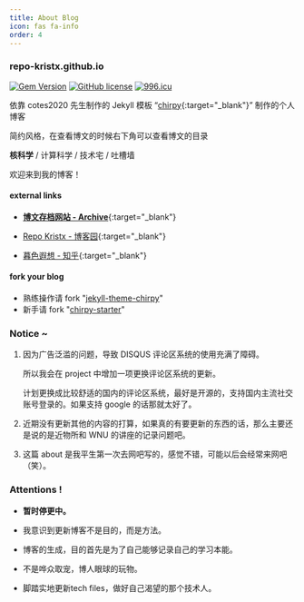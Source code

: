 ```yaml
---
title: About Blog
icon: fas fa-info
order: 4
---
```


### repo-kristx.github.io

[![Gem Version](https://img.shields.io/gem/v/jekyll-theme-chirpy?color=brightgreen)](https://rubygems.org/gems/jekyll-theme-chirpy)
[![GitHub license](https://img.shields.io/github/license/cotes2020/jekyll-theme-chirpy.svg)](https://github.com/cotes2020/jekyll-theme-chirpy/blob/master/LICENSE)
[![996.icu](https://img.shields.io/badge/link-996.icu-red.svg)](https://996.icu)

依靠 cotes2020 先生制作的 Jekyll 模板 “[chirpy](https://github.com/cotes2020/jekyll-theme-chirpy){:target="_blank"}” 制作的个人博客

简约风格，在查看博文的时候右下角可以查看博文的目录

**核科学** / 计算科学 / 技术宅 / 吐槽墙

欢迎来到我的博客！



#### external links

+ [**博文存档网站 - Archive**](https://repo-kristx.github.io/Archive/){:target="_blank"}

+ [Repo Kristx - 博客园](https://www.cnblogs.com/repo-kristx/){:target="_blank"}

+ [暮色遐想 - 知乎](https://www.zhihu.com/people/mu-se-xia-xiang){:target="_blank"}

#### fork your blog

+ 熟练操作请 fork "[jekyll-theme-chirpy](https://github.com/cotes2020/jekyll-theme-chirpy.git)"
+ 新手请 fork "[chirpy-starter](https://github.com/cotes2020/chirpy-starter.git)"



### Notice ~

1. 因为广告泛滥的问题，导致 DISQUS 评论区系统的使用充满了障碍。

   所以我会在 project 中增加一项更换评论区系统的更新。

   计划更换成比较舒适的国内的评论区系统，最好是开源的，支持国内主流社交账号登录的。如果支持 google 的话那就太好了。

2. 近期没有更新其他的内容的打算，如果真的有要更新的东西的话，那么主要还是说的是近物所和 WNU 的讲座的记录问题吧。

3. 这篇 about 是我平生第一次去网吧写的，感觉不错，可能以后会经常来网吧（笑）。



### Attentions !

+ **暂时停更中。**

+ 我意识到更新博客不是目的，而是方法。

+ 博客的生成，目的首先是为了自己能够记录自己的学习本能。

+ 不是哗众取宠，博人眼球的玩物。

+ 脚踏实地更新tech files，做好自己渴望的那个技术人。
